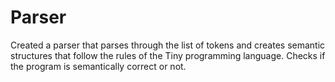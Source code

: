 # Parser
Created a parser that parses through the list of tokens and creates semantic structures that follow the rules of the Tiny programming language. Checks if the program is semantically correct or not.
